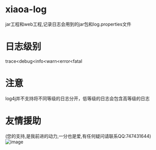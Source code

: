 # xiaoa-log
jar工程和web工程,记录日志会用到的jar包和log.properties文件

# 日志级别
trace<debug<info<warn<error<fatal  

# 注意
log4j并不支持将不同等级的日志分开，低等级的日志会包含高等级的日志  

# 友情援助  
(您的支持,是我前进的动力,一分也是爱,有任何疑问请联系QQ:747431644)  
![image](https://github.com/niyite/image/blob/master/1552375153915.jpg)


